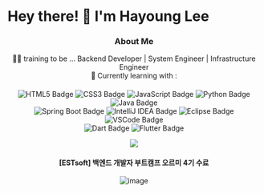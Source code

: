 # Hey there! 👋 I'm Hayoung Lee
<div align=center>

### About Me
👩‍💻 training to be ... Backend Developer | System Engineer | Infrastructure Engineer<br>
🌱 Currently learning with :

####
![HTML5 Badge](https://img.shields.io/badge/HTML5-%23E34F26.svg?style=flat&logo=html5&logoColor=white)
![CSS3 Badge](https://img.shields.io/badge/CSS3-%231572B6.svg?style=flat&logo=css3&logoColor=white)
![JavaScript Badge](https://img.shields.io/badge/JavaScript-%23F7DF1E.svg?style=flat&logo=javascript&logoColor=black)
![Python Badge](https://img.shields.io/badge/Python-%233776AB.svg?style=flat&logo=python&logoColor=white)
![Java Badge](https://img.shields.io/badge/Java-%23007396.svg?style=flat&logo=java&logoColor=white)<br>
![Spring Boot Badge](https://img.shields.io/badge/Spring_Boot-%236DB33F.svg?style=flat&logo=springboot&logoColor=white)
![IntelliJ IDEA Badge](https://img.shields.io/badge/IntelliJ_IDEA-%23000000.svg?style=flat&logo=intellij-idea&logoColor=white)
![Eclipse Badge](https://img.shields.io/badge/Eclipse-%232C2255.svg?style=flat&logo=eclipse&logoColor=white)
![VSCode Badge](https://img.shields.io/badge/VS_Code-%23007ACC.svg?style=flat&logo=visual-studio-code&logoColor=white)<br>
![Dart Badge](https://img.shields.io/badge/Dart-%230175C2.svg?style=flat&logo=dart&logoColor=white)
![Flutter Badge](https://img.shields.io/badge/Flutter-%2302569B.svg?style=flat&logo=flutter&logoColor=white)

<a href="https://github.com/emitlight">
  <img align="center" src="https://github-readme-stats.vercel.app/api/top-langs/?username=emitlight&layout=compact&theme=light&hide_border=true&langs_count=6&title_color=0377fc" />
</a>

#### [ESTsoft] 백엔드 개발자 부트캠프 오르미 4기 수료

![image](https://github.com/emitlight/emitlight/assets/128894133/8b05efbe-c370-46ed-97aa-1849e571d533)

</div>
